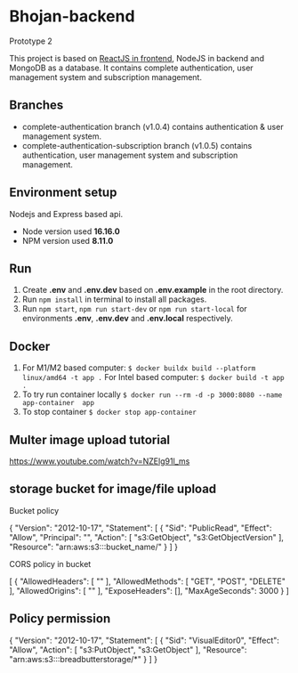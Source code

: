 # Bhojan-backend
Prototype 2

This project is based on [ReactJS in frontend](https://github.com/bug-tracker-software/bts-fe-prototype-2), NodeJS in backend and MongoDB as a database. It contains complete authentication, user management system and subscription management.

## Branches
- complete-authentication branch (v1.0.4) contains authentication & user management system.
- complete-authentication-subscription branch (v1.0.5) contains authentication, user management system and subscription management.


## Environment setup
Nodejs and Express based api.
- Node version used **16.16.0**
- NPM version used **8.11.0**

## Run 
1. Create **.env** and **.env.dev** based on **.env.example** in the root directory.
2. Run `npm install` in terminal to install all packages.
3. Run `npm start`, `npm run start-dev` or `npm run start-local` for environments **.env**, **.env.dev** and **.env.local** respectively.

## Docker
1. For M1/M2 based computer:
`$ docker buildx build --platform linux/amd64 -t app .`
 For Intel based computer:
`$ docker build -t app .`
2. To try run container locally
`$ docker run --rm -d -p 3000:8080 --name app-container  app`
3. To stop container
`$ docker stop app-container`


## Multer image upload tutorial
https://www.youtube.com/watch?v=NZElg91l_ms
## storage bucket for image/file upload
Bucket policy



{
    "Version": "2012-10-17",
    "Statement": [
        {
            "Sid": "PublicRead",
            "Effect": "Allow",
            "Principal": "",
            "Action": [
                "s3:GetObject",
                "s3:GetObjectVersion"
            ],
            "Resource": "arn:aws:s3:::bucket_name/"
        }
    ]
}



CORS policy in bucket



[
    {
        "AllowedHeaders": [
            ""
        ],
        "AllowedMethods": [
            "GET",
            "POST",
            "DELETE"
        ],
        "AllowedOrigins": [
            ""
        ],
        "ExposeHeaders": [],
        "MaxAgeSeconds": 3000
    }
]

## Policy permission
{
    "Version": "2012-10-17",
    "Statement": [
        {
            "Sid": "VisualEditor0",
            "Effect": "Allow",
            "Action": [
                "s3:PutObject",
                "s3:GetObject"
            ],
            "Resource": "arn:aws:s3:::breadbutterstorage/*"
        }
    ]
}
